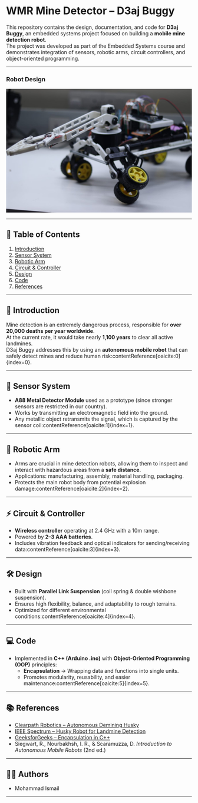 # WMR Mine Detector – D3aj Buggy

This repository contains the design, documentation, and code for **D3aj Buggy**, an embedded systems project focused on building a **mobile mine detection robot**.  
The project was developed as part of the Embedded Systems course and demonstrates integration of sensors, robotic arms, circuit controllers, and object-oriented programming.

---
### Robot Design
![D3aj Buggy Front](D3aj-Buggy.jfif)

---
## 📂 Table of Contents
1. [Introduction](#introduction)
2. [Sensor System](#sensor-system)
3. [Robotic Arm](#robotic-arm)
4. [Circuit & Controller](#circuit--controller)
5. [Design](#design)
6. [Code](#code)
7. [References](#references)

---

## 🔎 Introduction
Mine detection is an extremely dangerous process, responsible for **over 20,000 deaths per year worldwide**.  
At the current rate, it would take nearly **1,100 years** to clear all active landmines.  
D3aj Buggy addresses this by using an **autonomous mobile robot** that can safely detect mines and reduce human risk:contentReference[oaicite:0]{index=0}.

---

## 📡 Sensor System
- **A88 Metal Detector Module** used as a prototype (since stronger sensors are restricted in our country).  
- Works by transmitting an electromagnetic field into the ground.  
- Any metallic object retransmits the signal, which is captured by the sensor coil:contentReference[oaicite:1]{index=1}.  

---

## 🤖 Robotic Arm
- Arms are crucial in mine detection robots, allowing them to inspect and interact with hazardous areas from a **safe distance**.  
- Applications: manufacturing, assembly, material handling, packaging.  
- Protects the main robot body from potential explosion damage:contentReference[oaicite:2]{index=2}.

---

## ⚡ Circuit & Controller
- **Wireless controller** operating at 2.4 GHz with a 10m range.  
- Powered by **2–3 AAA batteries**.  
- Includes vibration feedback and optical indicators for sending/receiving data:contentReference[oaicite:3]{index=3}.

---

## 🛠️ Design
- Built with **Parallel Link Suspension** (coil spring & double wishbone suspension).  
- Ensures high flexibility, balance, and adaptability to rough terrains.  
- Optimized for different environmental conditions:contentReference[oaicite:4]{index=4}.

---

## 💻 Code
- Implemented in **C++ (Arduino .ino)** with **Object-Oriented Programming (OOP)** principles:
  - **Encapsulation** → Wrapping data and functions into single units.  
  - Promotes modularity, reusability, and easier maintenance:contentReference[oaicite:5]{index=5}.

---

## 📚 References
- [Clearpath Robotics – Autonomous Demining Husky](https://clearpathrobotics.com/coimbra-autonomous-demining-husky/)  
- [IEEE Spectrum – Husky Robot for Landmine Detection](https://spectrum.ieee.org/husky-robot-takes-on-landmine-detection-while-humans-stay-very-very-far-away)  
- [GeeksforGeeks – Encapsulation in C++](https://www.geeksforgeeks.org/encapsulation-in-cpp/)  
- Siegwart, R., Nourbakhsh, I. R., & Scaramuzza, D. *Introduction to Autonomous Mobile Robots* (2nd ed.)  


---

## 👨‍💻 Authors
- Mohammad Ismail  
---


